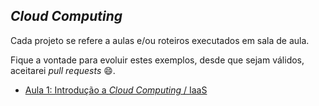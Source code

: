 ## *Cloud Computing*

Cada projeto se refere a aulas e/ou roteiros executados em sala de aula.

Fique a vontade para evoluir estes exemplos, desde que sejam válidos, aceitarei *pull requests* 😄.

 - [Aula 1: Introdução a *Cloud Computing* / IaaS](https://github.com/josecastillolema/fiap/blob/master/bdt/cloud/lab01-iaas.md)
